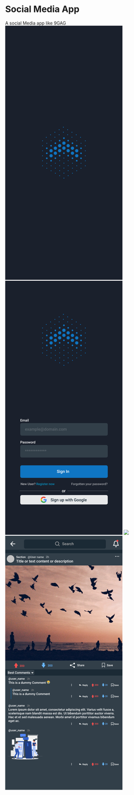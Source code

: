 # Social Media App
A social Media app like 9GAG
![](./assets/Splash-screen.png)     ![](./assets/login-screen.png)
![](./assets/landing-screen.png)    ![](./assets/post_screen.png)